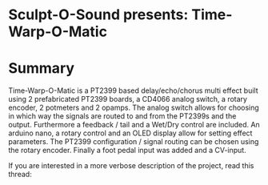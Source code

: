 # Sculpt-O-Sound presents: Time-Warp-O-Matic

# Summary
Time-Warp-O-Matic is a PT2399 based delay/echo/chorus multi effect built using 2 prefabricated PT2399 boards, a CD4066 analog switch, a rotary encoder, 2 potmeters and 2 opamps.
The analog switch allows for choosing in which way the signals are routed to and from the PT2399s and the output. Furthermore a feedback / tail and a Wet/Dry control are included.
An arduino nano, a rotary control and an OLED display allow for setting effect parameters. The PT2399 configuration / signal routing can be chosen using the rotary encoder. 
Finally a foot pedal input was added and a CV-input.


If you are interested in a more verbose description of the project, read this thread:

